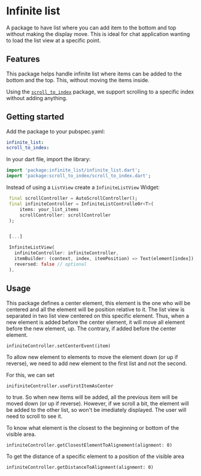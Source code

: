 # Infinite list

A package to have list where you can add item to the bottom and top without making the display move. This is ideal for chat application wanting to load the list view at a specific point.

## Features

This package helps handle infinite list where items can be added to the bottom and the top.
This, without moving the items inside.

Using the [`scroll_to_index`](https://pub.dev/packages/scroll_to_index) package, we support scrolling to a specific index without adding anything.

## Getting started

Add the package to your pubspec.yaml:

```yaml
infinite_list:
scroll_to_index:
 ```

 
 In your dart file, import the library:

 ```Dart
import 'package:infinite_list/infinite_list.dart';
import 'package:scroll_to_index/scroll_to_index.dart';
 ``` 
 
 Instead of using a `ListView` create a `InfiniteListView` Widget:
 
 ```Dart
  final scrollController = AutoScrollController();
  final infiniteController = InfiniteListControlle0r<T>(
      items: your_list_items
      scrollController: scrollController
  );


  [...]

  InfiniteListView(
    infiniteController: infiniteController,
    itemBuilder: (context, index, itemPosition) => Text(element[index]),
    reversed: false // optional
  ),
```

## Usage

This package defines a center element, this element is the one who will be centered and all the element will be position relative to it. The list view is separated in two list view centered on this specific element. Thus, when a new element is added before the center element, it will move all element before the new element, up. The contrary, if added before the center element.

```
infiniteController.setCenterEvent(item)
```

To allow new element to elements to move the element down (or up if reverse), we need to add new element to the first list and not the second.

For this, we can set 

```
inifiniteController.useFirstItemAsCenter
```

to true.  So when new items will be added, all the previous item will be moved down (or up if reverse). However, if we scroll a bit, the element will be added to the other list, so won't be imediately displayed. The user will need to scroll to see it.


To know what element is the closest to the beginning or bottom of the visible area.

```
infiniteController.getClosestElementToAlignement(alignment: 0)
```

To get the distance of a specific element to a position of the visible area

```
infiniteController.getDistanceToAlignment(alignment: 0)
```
